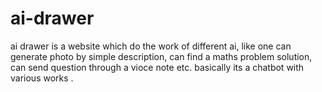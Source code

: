 # ai-drawer
ai drawer is a website which do the work of different ai, like one can generate photo by simple description, can find a maths problem solution, can send question through a vioce note etc. basically its a chatbot with various works .


